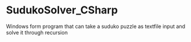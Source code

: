# SudukoSolver_CSharp
Windows form program that can take a suduko puzzle as textfile input and solve it through recursion
